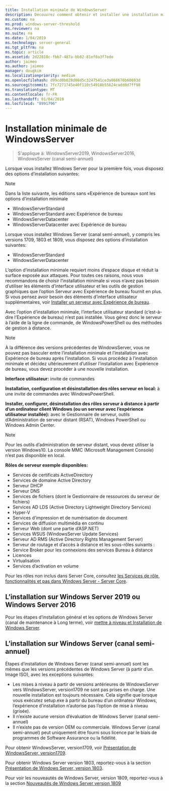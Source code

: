 ```yaml
---
title: Installation minimale de WindowsServer
description: Découvrez comment obtenir et installer une installation minimale sur Windows Server 2019, Windows Server 2016 ou Windows Server (canal semi-annuel).
ms.custom: na
ms.prod: windows-server-threshold
ms.reviewer: na
ms.suite: na
ms.date: 1/04/2019
ms.technology: server-general
ms.tgt_pltfrm: na
ms.topic: article
ms.assetid: 2d22818c-fbb7-487a-bb82-81ef0a3f7ede
author: jaimeo
ms.author: jaimeo
manager: dougkim
ms.localizationpriority: medium
ms.openlocfilehash: d99cd0b028d08d5c3247541ce3a868676b60693d
ms.sourcegitcommit: 7fc7271745e40f110c54918b55624cadd0d7ff98
ms.translationtype: MT
ms.contentlocale: fr-FR
ms.lasthandoff: 01/04/2019
ms.locfileid: "8991796"
---
```

# Installation minimale de WindowsServer

> S'applique à: WindowsServer2019, WindowsServer2016, WindowsServer (canal semi-annuel)
  
Lorsque vous installez Windows Server pour la première fois, vous disposez des options d’installation suivantes:

>[!NOTE]
> Dans la liste suivante, les éditions sans «Expérience de bureau» sont les options d’installation minimale

-   WindowsServerStandard
-   WindowsServerStandard avec Expérience de bureau
-   WindowsServerDatacenter
-   WindowsServerDatacenter avec Expérience de bureau

Lorsque vous installez Windows Server (canal semi-annuel), y compris les versions 1709, 1803 et 1809, vous disposez des options d’installation suivantes:

-   WindowsServerStandard 
-   WindowsServerDatacenter

L’option d’installation minimale requiert moins d’espace disque et réduit la surface exposée aux attaques. Pour toutes ces raisons, nous vous recommandons de choisir l’installation minimale si vous n’avez pas besoin d’utiliser les éléments d’interface utilisateur et les outils de gestion graphiques que l’option Serveur avec Expérience de bureau fournit en plus. Si vous pensez avoir besoin des éléments d’interface utilisateur supplémentaires, voir [Installer un serveur avec Expérience de bureau](Getting-Started-with-Server-with-Desktop-Experience.md). 

Avec l’option d’installation minimale, l’interface utilisateur standard (c’est-à-dire l’Expérience de bureau) n’est pas installée. Vous gérez donc le serveur à l’aide de la ligne de commande, de WindowsPowerShell ou des méthodes de gestion à distance.

>[!NOTE]
>
>À la différence des versions précédentes de WindowsServer, vous ne pouvez pas basculer entre l’installation minimale et l’installation avec Expérience de bureau après l’installation. Si vous procédez à l’installation minimale et décidez ultérieurement d’utiliser l’installation avec Expérience de bureau, vous devez procéder à une nouvelle installation.

**Interface utilisateur:** invite de commandes

**Installation, configuration et désinstallation des rôles serveur en local:** à une invite de commandes avec WindowsPowerShell.

**Installer, configurer, désinstallation des rôles serveur à distance à partir d’un ordinateur client Windows (ou un serveur avec l’expérience utilisateur installée):** avec le Gestionnaire de serveur, outils d’Administration de serveur distant (RSAT), Windows PowerShell ou Windows Admin Center.

>[!NOTE]
>
>Pour les outils d’administration de serveur distant, vous devez utiliser la version Windows10.
>La console MMC (Microsoft Management Console) n’est pas disponible en local.

**Rôles de serveur exemple disponibles:**

- Services de certificats ActiveDirectory
- Services de domaine Active Directory
- Serveur DHCP
- Serveur DNS
- Services de fichiers (dont le Gestionnaire de ressources du serveur de fichiers)
- Services AD LDS (Active Directory Lightweight Directory Services)
- Hyper-V
- Services d’impression et de numérisation de document
- Services de diffusion multimédia en continu
- Serveur Web (dont une partie d’ASP.NET)
- Services WSUS (WindowsServer Update Services)
- Serveur AD RMS (Active Directory Rights Management Server)
- Serveur de routage et d’accès à distance et les sous-rôles suivants :
- Service Broker pour les connexions des services Bureau à distance
- Licences
- Virtualisation
- Services d’activation en volume

Pour les rôles non inclus dans Server Core, consultez [les Services de rôle, fonctionnalités et pas dans Windows Server - Server Core](../administration/server-core/server-core-removed-roles.md).

## L’installation sur Windows Server 2019 ou Windows Server 2016

Pour les étapes d’installation général et les options de Windows Server (canal de maintenance à Long terme), voir [mettre à niveau et Installation de Windows Server](installation-and-upgrade.md).

## L’installation sur Windows Server (canal semi-annuel)

Étapes d’installation de Windows Server (canal semi-annuel) sont les mêmes que les versions précédentes de Windows Server (à partir d’un. Image ISO), avec les exceptions suivantes:
- Les mises à niveau à partir de versions antérieures de WindowsServer vers WindowsServer, version1709 ne sont pas prises en charge. Une nouvelle installation est toujours nécessaire.
   Cela signifie que lorsque vous exécutez setup.exe à partir du bureau d’un ordinateur Windows, l’expérience d’installation n’autorise pas l’option de mise à niveau (grisée).
- Il n’existe aucune version d’évaluation de Windows Server (canal semi-annuel)
- Il n’existe pas de version OEM ou commerciale. Windows Server (canal semi-annuel) peut uniquement être fourni sous licence par le biais de programmes de Software Assurance ou la fidélité.

Pour obtenir WindowsServer, version1709, voir [Présentation de WindowsServer, version1709](get-started-with-1709.md).

Pour obtenir Windows Server version 1803, reportez-vous à la section [Présentation de Windows Server, version 1803](get-started-with-1803.md).

Pour voir les nouveautés de Windows Server, version 1809, reportez-vous à la section [Nouveautés de Windows Server version 1809](whats-new-in-windows-server-1809.md)

